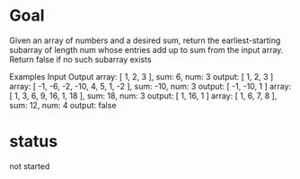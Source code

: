 # Goal

Given an array of numbers and a desired sum, return the earliest-starting subarray of length num whose entries add up to sum from the input array. Return false if no such subarray exists

Examples
Input Output
array: [ 1, 2, 3 ], sum: 6, num: 3 
output: [ 1, 2, 3 ]
array: [ -1, -6, -2, -10, 4, 5, 1, -2 ], sum: -10, num: 3 
output: [ -1, -10, 1 ]
array: [ 1, 3, 6, 9, 16, 1, 18 ], sum: 18, num: 3 
output: [ 1, 16, 1 ]
array: [ 1, 6, 7, 8 ], sum: 12, num: 4 
output: false

# status

not started